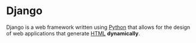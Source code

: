 # Django

Django is a web framework written using [Python](/wiki/Python) that allows for the design of web applications that generate [HTML](/wiki/HTML) **dynamically**.

